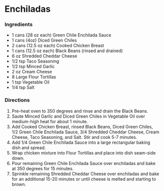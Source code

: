 # Enchiladas

### Ingredients

- 1 cans (28 oz each) Green Chile Enchilada Sauce
- 1 cans (4oz) Diced Green Chiles
- 2 cans (12.5 oz each) Cooked Chicken Breast
- 1 cans (12.5 oz each) Black Beans (rinsed and drained)
- 6 oz Shredded Cheddar Cheese
- 1/2 tsp Taco Seasoning
- 1/2 tsp Minced Garlic
- 2 oz Cream Cheese
- 8 Large Flour Tortillas
- 1 tsp Vegetable Oil
- 1/4 tsp Salt

### Directions

1. Pre-heat oven to 350 degrees and rinse and drain the Black Beans.
2. Saute Minced Garlic and Diced Green Chiles in Vegetable Oil over medium-high heat for about 1 minute.
3. Add Cooked Chicken Breast, rinsed Black Beans, Diced Green Chiles, 1/2 Green Chile Enchilada Sauce, 3/4 Shredded Cheddar Cheese, Cream Cheese, Taco Seasoning, and Salt. Stir and cook 5-7 minutes.
4. Add 1/4 Green Chile Enchilada Sauce into a large rectangular baking dish and spread.
6. Wrap chicken mixture into Flour Tortillas and place into dish seam-side down.
7. Pour remaining Green Chile Enchilada Sauce over enchiladas and bake at 350 degrees for 15 minutes.
8. Sprinkle remaining Shredded Cheddar Cheese over enchiladas and bake for an additional 15-20 minutes or until cheese is melted and starting to brown.